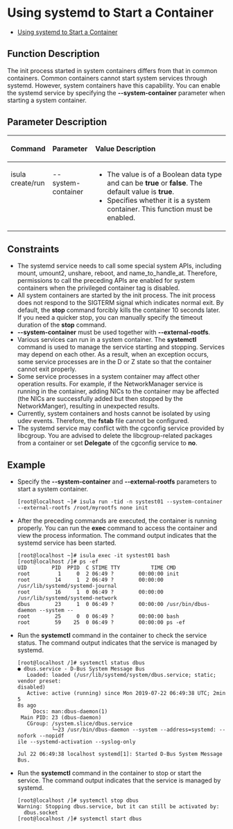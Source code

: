 # Using systemd to Start a Container

- [Using systemd to Start a Container](#using-systemd-to-start-a-container)

## Function Description

The init process started in system containers differs from that in common containers. Common containers cannot start system services through systemd. However, system containers have this capability. You can enable the systemd service by specifying the  **--system-container**  parameter when starting a system container.

## Parameter Description

<a name="en-us_topic_0182200831_table1869210387418"></a>
<table><thead align="left"><tr id="en-us_topic_0182200831_row1569373816419"><th class="cellrowborder" valign="top" width="14.04%" id="mcps1.1.4.1.1"><p id="en-us_topic_0182200831_p106936387415"><a name="en-us_topic_0182200831_p106936387415"></a><a name="en-us_topic_0182200831_p106936387415"></a><strong id="b84235270693550"><a name="b84235270693550"></a><a name="b84235270693550"></a>Command</strong></p>
</th>
<th class="cellrowborder" valign="top" width="19.67%" id="mcps1.1.4.1.2"><p id="en-us_topic_0182200831_p3923191620525"><a name="en-us_topic_0182200831_p3923191620525"></a><a name="en-us_topic_0182200831_p3923191620525"></a><strong id="b124025213584"><a name="b124025213584"></a><a name="b124025213584"></a>Parameter</strong></p>
</th>
<th class="cellrowborder" valign="top" width="66.29%" id="mcps1.1.4.1.3"><p id="en-us_topic_0182200831_p3924171618525"><a name="en-us_topic_0182200831_p3924171618525"></a><a name="en-us_topic_0182200831_p3924171618525"></a><strong id="b15699942584"><a name="b15699942584"></a><a name="b15699942584"></a>Value Description</strong></p>
</th>
</tr>
</thead>
<tbody><tr id="en-us_topic_0182200831_row12693163810415"><td class="cellrowborder" valign="top" width="14.04%" headers="mcps1.1.4.1.1 "><p id="en-us_topic_0182200831_p66931838134110"><a name="en-us_topic_0182200831_p66931838134110"></a><a name="en-us_topic_0182200831_p66931838134110"></a>isula create/run</p>
</td>
<td class="cellrowborder" valign="top" width="19.67%" headers="mcps1.1.4.1.2 "><p id="en-us_topic_0182200831_p169241552111"><a name="en-us_topic_0182200831_p169241552111"></a><a name="en-us_topic_0182200831_p169241552111"></a>--system-container</p>
</td>
<td class="cellrowborder" valign="top" width="66.29%" headers="mcps1.1.4.1.3 "><a name="en-us_topic_0182200831_ul642434723115"></a><a name="en-us_topic_0182200831_ul642434723115"></a><ul id="en-us_topic_0182200831_ul642434723115"><li>The value is of a Boolean data type and can be <strong id="b12919744165815"><a name="b12919744165815"></a><a name="b12919744165815"></a>true</strong> or <strong id="b847511485584"><a name="b847511485584"></a><a name="b847511485584"></a>false</strong>. The default value is <strong id="b9350358105819"><a name="b9350358105819"></a><a name="b9350358105819"></a>true</strong>.</li><li>Specifies whether it is a system container. This function must be enabled.</li></ul>
</td>
</tr>
</tbody>
</table>

## Constraints

- The systemd service needs to call some special system APIs, including mount, umount2, unshare, reboot, and name\_to\_handle\_at. Therefore, permissions to call the preceding APIs are enabled for system containers when the privileged container tag is disabled.
- All system containers are started by the init process. The init process does not respond to the SIGTERM signal which indicates normal exit. By default, the  **stop**  command forcibly kills the container 10 seconds later. If you need a quicker stop, you can manually specify the timeout duration of the  **stop**  command.
- **--system-container**  must be used together with  **--external-rootfs**.
- Various services can run in a system container. The  **systemctl**  command is used to manage the service starting and stopping. Services may depend on each other. As a result, when an exception occurs, some service processes are in the D or Z state so that the container cannot exit properly.
- Some service processes in a system container may affect other operation results. For example, if the NetworkManager service is running in the container, adding NICs to the container may be affected \(the NICs are successfully added but then stopped by the NetworkManger\), resulting in unexpected results.
- Currently, system containers and hosts cannot be isolated by using udev events. Therefore, the  **fstab**  file cannot be configured.
- The systemd service may conflict with the cgconfig service provided by libcgroup. You are advised to delete the libcgroup-related packages from a container or set  **Delegate**  of the cgconfig service to  **no**.

## Example

- Specify the  **--system-container**  and  **--external-rootfs**  parameters to start a system container.

    ```shell
    [root@localhost ~]# isula run -tid -n systest01 --system-container --external-rootfs /root/myrootfs none init
    ```

- After the preceding commands are executed, the container is running properly. You can run the  **exec**  command to access the container and view the process information. The command output indicates that the systemd service has been started.

    ```shell
    [root@localhost ~]# isula exec -it systest01 bash
    [root@localhost /]# ps -ef
    UID        PID  PPID  C STIME TTY          TIME CMD
    root         1     0  2 06:49 ?        00:00:00 init
    root        14     1  2 06:49 ?        00:00:00 /usr/lib/systemd/systemd-journal
    root        16     1  0 06:49 ?        00:00:00 /usr/lib/systemd/systemd-network
    dbus        23     1  0 06:49 ?        00:00:00 /usr/bin/dbus-daemon --system --
    root        25     0  0 06:49 ?        00:00:00 bash
    root        59    25  0 06:49 ?        00:00:00 ps -ef
    ```

- Run the  **systemctl**  command in the container to check the service status. The command output indicates that the service is managed by systemd.

    ```shell
    [root@localhost /]# systemctl status dbus
    ● dbus.service - D-Bus System Message Bus
       Loaded: loaded (/usr/lib/systemd/system/dbus.service; static; vendor preset:
    disabled)
       Active: active (running) since Mon 2019-07-22 06:49:38 UTC; 2min 5
    8s ago
         Docs: man:dbus-daemon(1)
     Main PID: 23 (dbus-daemon)
       CGroup: /system.slice/dbus.service
               └─23 /usr/bin/dbus-daemon --system --address=systemd: --nofork --nopidf
    ile --systemd-activation --syslog-only
     
    Jul 22 06:49:38 localhost systemd[1]: Started D-Bus System Message Bus.
    ```

- Run the  **systemctl**  command in the container to stop or start the service. The command output indicates that the service is managed by systemd.

    ```shell
    [root@localhost /]# systemctl stop dbus
    Warning: Stopping dbus.service, but it can still be activated by:
      dbus.socket
    [root@localhost /]# systemctl start dbus
    ```
